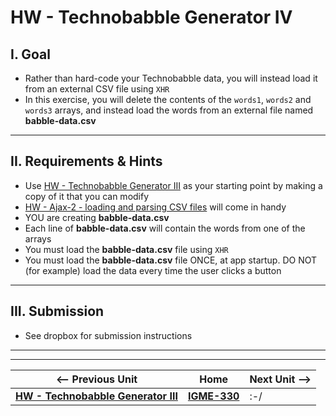 # HW - Technobabble Generator IV

## I. Goal

- Rather than hard-code your Technobabble data, you will instead load it from an external CSV file using `XHR`
- In this exercise, you will delete the contents of the `words1`, `words2` and `words3` arrays, and instead load the words from an external file named **babble-data.csv**

<hr>

## II. Requirements & Hints

- Use [HW - Technobabble Generator III](HW-technobabble-3.md) as your starting point by making a copy of it that you can modify
- [HW - Ajax-2 - loading and parsing CSV files](https://github.com/tonethar/IGME-330-Master/blob/master/notes/HW-ajax-2.md) will come in handy
- YOU are creating **babble-data.csv**
- Each line of **babble-data.csv** will contain the words from one of the arrays
- You must load the **babble-data.csv** file using `XHR`
- You must load the **babble-data.csv** file ONCE, at app startup. DO NOT (for example) load the data every time the user clicks a button

<hr>

## III. Submission
- See dropbox for submission instructions



<hr><hr>

| <-- Previous Unit | Home | Next Unit -->
| --- | --- | --- 
|  [**HW - Technobabble Generator III**](HW-technobabble-3.md) |  [**IGME-330**](../README.md) | :-/

